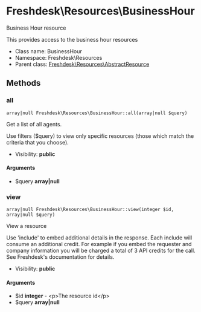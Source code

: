 Freshdesk\Resources\BusinessHour
===============

Business Hour resource

This provides access to the business hour resources


* Class name: BusinessHour
* Namespace: Freshdesk\Resources
* Parent class: [Freshdesk\Resources\AbstractResource](Freshdesk-Resources-AbstractResource.md)







Methods
-------


### all

    array|null Freshdesk\Resources\BusinessHour::all(array|null $query)

Get a list of all agents.

Use filters ($query) to view only specific resources (those which match the criteria that you choose).

* Visibility: **public**


#### Arguments
* $query **array|null**



### view

    array|null Freshdesk\Resources\BusinessHour::view(integer $id, array|null $query)

View a resource

Use 'include' to embed additional details in the response. Each include will consume an additional credit.
For example if you embed the requester and company information you will be charged a total of 3 API credits for the call.
See Freshdesk's documentation for details.

* Visibility: **public**


#### Arguments
* $id **integer** - &lt;p&gt;The resource id&lt;/p&gt;
* $query **array|null**



